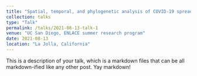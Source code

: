 ```yaml
---
title: "Spatial, temporal, and phylogenetic analysis of COVID-19 spread."
collection: talks
type: "Talk"
permalink: /talks/2021-08-13-talk-1
venue: "UC San Diego, ENLACE summer research program"
date: 2021-08-13
location: "La Jolla, California"
---
```


This is a description of your talk, which is a markdown files that can be all markdown-ified like any other post. Yay markdown!
